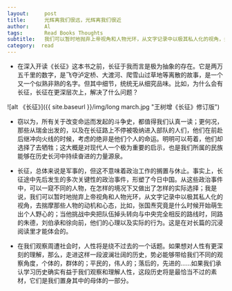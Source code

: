 ```yaml
---
layout:     post
title:      光辉离我们很远，光辉离我们很近
author:     Al
tags: 		Read Books Thoughts
subtitle:  	我们可以暂时地抛弃上帝视角和人物光环，从文字记录中以极其私人化的视角，去揣摩那些人物的动机和心态……
category:  read
---
```

<!-- Start Writing Below in Markdown -->


- 在深入开读《长征》这本书之前，长征于我而言是极为抽象的存在。它是两万五千里的数字，是飞夺泸定桥、大渡河、爬雪山过草地等离散的故事，是一个又一个似熟非熟的名字。但其中细节，统统无从细究品味。比如，为什么会有长征，长征在更深层次上，解决了什么问题？

![alt 《长征》]({{ site.baseurl }}/img/long march.jpg "王树增《长征》修订版")

- 窃以为，所有关于改变命运而发起的斗争史，都值得我们认真一读；更何况，那些从瑞金出发的，以及在长征路上不停被吸纳进入部队的人们，他们在前赴后继冲向火线的时候，考虑的绝非是他们个人的命运。明明可以苟着，他们却选择了去牺牲；这大概是对现代人一个极为重要的启示，也是我们所属的民族能够在历史长河中持续奋进的力量源泉。

- 长征，总体来说是军事的，但这不意味着政治工作的搁置与休止。事实上，长征途中先后发生的多次关键性的政治事件，形塑了今日中国。从这些政治事件中，可以一窥不同的人物，在怎样的境况下又做出了怎样的实际选择；我是说，我们可以暂时地抛弃上帝视角和人物光环，从文字记录中以极其私人化的视角，去揣摩那些人物的动机和心态，比如，张国焘究竟是什么时候开始萌生出个人野心的；当他挑战中央把队伍掉头转向与中央完全相反的路线时，同路的朱德，刘伯承和徐向前，他们的心理以及实际的行为。这是在对长篇的沉浸阅读里才能体会的。

- 在我们观察周遭社会时，人性将是绕不过去的一个话题。如果想对人性有更深刻的理解，那么，走进这样一段波澜壮阔的历史，势必能够带给我们不同的观察角度，个体的，群体的；平民的，伟人的；落后的，先进的……如果我们承认学习历史确实有益于我们观察和理解人性，这段历史将是最恰当不过的素材，它们是我们置身其中的母体的一部分。


